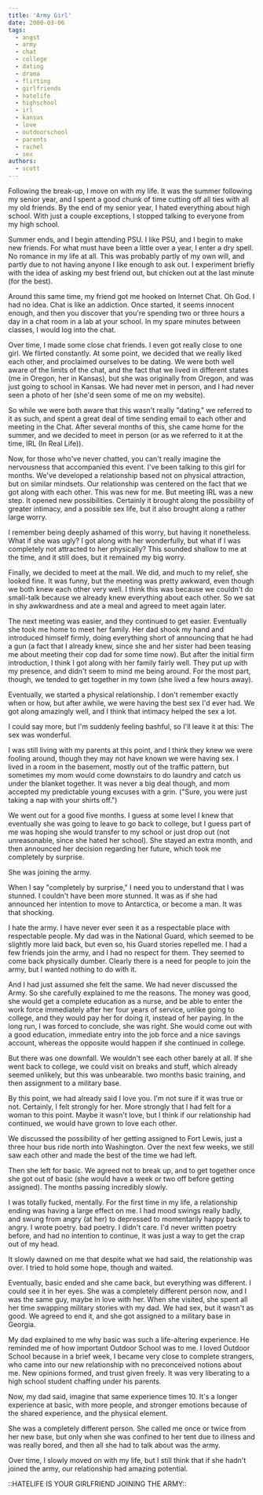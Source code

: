 ```yaml
---
title: 'Army Girl'
date: 2000-03-06
tags:
  - angst
  - army
  - chat
  - college
  - dating
  - drama
  - flirting
  - girlfriends
  - hatelife
  - highschool
  - irl
  - kansas
  - love
  - outdoorschool
  - parents
  - rachel
  - sex
authors:
  - scott
---
```


Following the break-up, I move on with my life. It was the summer following my senior year, and I spent a good chunk of time cutting off all ties with all my old friends. By the end of my senior year, I hated everything about high school. With just a couple exceptions, I stopped talking to everyone from my high school.

Summer ends, and I begin attending PSU. I like PSU, and I begin to make new friends. For what must have been a little over a year, I enter a dry spell. No romance in my life at all. This was probably partly of my own will, and partly due to not having anyone I like enough to ask out. I experiment briefly with the idea of asking my best friend out, but chicken out at the last minute (for the best).

Around this same time, my friend got me hooked on Internet Chat. Oh God. I had no idea. Chat is like an addiction. Once started, it seems innocent enough, and then you discover that you're spending two or three hours a day in a chat room in a lab at your school. In my spare minutes between classes, I would log into the chat.

Over time, I made some close chat friends. I even got really close to one girl. We flirted constantly. At some point, we decided that we really liked each other, and proclaimed ourselves to be dating. We were both well aware of the limits of the chat, and the fact that we lived in different states (me in Oregon, her in Kansas), but she was originally from Oregon, and was just going to school in Kansas. We had never met in person, and I had never seen a photo of her (she'd seen some of me on my website).

So while we were both aware that this wasn't really "dating," we referred to it as such, and spent a great deal of time sending email to each other and meeting in the Chat. After several months of this, she came home for the summer, and we decided to meet in person (or as we referred to it at the time, IRL (In Real Life)).

Now, for those who've never chatted, you can't really imagine the nervousness that accompanied this event. I've been talking to this girl for months. We've developed a relationship based not on physical attraction, but on similar mindsets. Our relationship was centered on the fact that we got along with each other. This was new for me. But meeting IRL was a new step. It opened new possibilities. Certainly it brought along the possibility of greater intimacy, and a possible sex life, but it also brought along a rather large worry.

I remember being deeply ashamed of this worry, but having it nonetheless. What if she was ugly? I got along with her wonderfully, but what if I was completely not attracted to her physically? This sounded shallow to me at the time, and it still does, but it remained my big worry.

Finally, we decided to meet at the mall. We did, and much to my relief, she looked fine. It was funny, but the meeting was pretty awkward, even though we both knew each other very well. I think this was because we couldn't do small-talk because we already knew everything about each other. So we sat in shy awkwardness and ate a meal and agreed to meet again later.

The next meeting was easier, and they continued to get easier. Eventually she took me home to meet her family. Her dad shook my hand and introduced himself firmly, doing everything short of announcing that he had a gun (a fact that I already knew, since she and her sister had been teasing me about meeting their cop dad for some time now). But after the initial firm introduction, I think I got along with her family fairly well. They put up with my presence, and didn't seem to mind me being around. For the most part, though, we tended to get together in my town (she lived a few hours away).

Eventually, we started a physical relationship. I don't remember exactly when or how, but after awhile, we were having the best sex I'd ever had. We got along amazingly well, and I think that intimacy helped the sex a lot.

I could say more, but I'm suddenly feeling bashful, so I'll leave it at this: The sex was wonderful.

I was still living with my parents at this point, and I think they knew we were fooling around, though they may not have known we were having sex. I lived in a room in the basement, mostly out of the traffic pattern, but sometimes my mom would come downstairs to do laundry and catch us under the blanket together. It was never a big deal though, and mom accepted my predictable young excuses with a grin. ("Sure, you were just taking a nap with your shirts off.")

We went out for a good five months. I guess at some level I knew that eventually she was going to leave to go back to college, but I guess part of me was hoping she would transfer to my school or just drop out (not unreasonable, since she hated her school). She stayed an extra month, and then announced her decision regarding her future, which took me completely by surprise.

She was joining the army.

When I say "completely by surprise," I need you to understand that I was stunned. I couldn't have been more stunned. It was as if she had announced her intention to move to Antarctica, or become a man. It was that shocking.

I hate the army. I have never ever seen it as a respectable place with respectable people. My dad was in the National Guard, which seemed to be slightly more laid back, but even so, his Guard stories repelled me. I had a few friends join the army, and I had no respect for them. They seemed to come back physically dumber. Clearly there is a need for people to join the army, but I wanted nothing to do with it.

And I had just assumed she felt the same. We had never discussed the Army. So she carefully explained to me the reasons. The money was good, she would get a complete education as a nurse, and be able to enter the work force immediately after her four years of service, unlike going to college, and they would pay her for doing it, instead of her paying. In the long run, I was forced to conclude, she was right. She would come out with a good education, immediate entry into the job force and a nice savings account, whereas the opposite would happen if she continued in college.

But there was one downfall. We wouldn't see each other barely at all. If she went back to college, we could visit on breaks and stuff, which already seemed unlikely, but this was unbearable. two months basic training, and then assignment to a military base.

By this point, we had already said I love you. I'm not sure if it was true or not. Certainly, I felt strongly for her. More strongly that I had felt for a woman to this point. Maybe it wasn't love, but I think if our relationship had continued, we would have grown to love each other.

We discussed the possibility of her getting assigned to Fort Lewis, just a three hour bus ride north into Washington. Over the next few weeks, we still saw each other and made the best of the time we had left.

Then she left for basic. We agreed not to break up, and to get together once she got out of basic (she would have a week or two off before getting assigned). The months passing incredibly slowly.

I was totally fucked, mentally. For the first time in my life, a relationship ending was having a large effect on me. I had mood swings really badly, and swung from angry (at her) to depressed to momentarily happy back to angry. I wrote poetry. bad poetry. I didn't care. I'd never written poetry before, and had no intention to continue, it was just a way to get the crap out of my head.

It slowly dawned on me that despite what we had said, the relationship was over. I tried to hold some hope, though and waited.

Eventually, basic ended and she came back, but everything was different. I could see it in her eyes. She was a completely different person now, and I was the same guy, maybe in love with her. When she visited, she spent all her time swapping military stories with my dad. We had sex, but it wasn't as good. We agreed to end it, and she got assigned to a military base in Georgia.

My dad explained to me why basic was such a life-altering experience. He reminded me of how important Outdoor School was to me. I loved Outdoor School because in a brief week, I became very close to complete strangers, who came into our new relationship with no preconceived notions about me. New opinions formed, and trust given freely. It was very liberating to a high school student chaffing under his parents.

Now, my dad said, imagine that same experience times 10. It's a longer experience at basic, with more people, and stronger emotions because of the shared experience, and the physical element.

She was a completely different person. She called me once or twice from her new base, but only when she was confined to her tent due to illness and was really bored, and then all she had to talk about was the army.

Over time, I slowly moved on with my life, but I still think that if she hadn't joined the army, our relationship had amazing potential.

::HATELIFE IS YOUR GIRLFRIEND JOINING THE ARMY::
